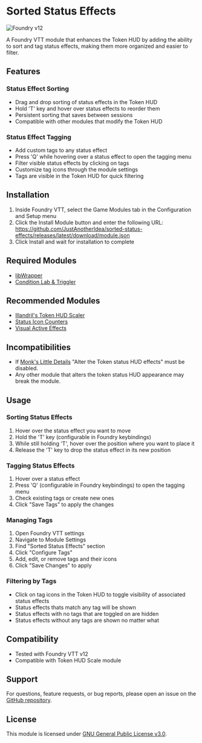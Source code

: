 # Sorted Status Effects

![Foundry v12](https://img.shields.io/badge/foundry-v12-green)

A Foundry VTT module that enhances the Token HUD by adding the ability to sort and tag status effects, making them more organized and easier to filter.

## Features

### Status Effect Sorting
- Drag and drop sorting of status effects in the Token HUD
- Hold 'T' key and hover over status effects to reorder them
- Persistent sorting that saves between sessions
- Compatible with other modules that modify the Token HUD

### Status Effect Tagging
- Add custom tags to any status effect
- Press 'Q' while hovering over a status effect to open the tagging menu
- Filter visible status effects by clicking on tags
- Customize tag icons through the module settings
- Tags are visible in the Token HUD for quick filtering

## Installation

1. Inside Foundry VTT, select the Game Modules tab in the Configuration and Setup menu
2. Click the Install Module button and enter the following URL: https://github.com/JustAnotherIdea/sorted-status-effects/releases/latest/download/module.json
3. Click Install and wait for installation to complete

## Required Modules
- [libWrapper](https://foundryvtt.com/packages/lib-wrapper)
- [Condition Lab & Triggler](https://foundryvtt.com/packages/condition-lab-triggler)

## Recommended Modules
- [Illandril's Token HUD Scaler](https://foundryvtt.com/packages/illandril-token-hud-scale)
- [Status Icon Counters](https://foundryvtt.com/packages/statuscounter)
- [Visual Active Effects](https://foundryvtt.com/packages/visual-active-effects)

## Incompatibilities
- If [Monk's Little Details](https://foundryvtt.com/packages/monks-little-details) "Alter the Token status HUD effects" must be disabled.
- Any other module that alters the token status HUD appearance may break the module.

## Usage

### Sorting Status Effects
1. Hover over the status effect you want to move
2. Hold the 'T' key (configurable in Foundry keybindings)
3. While still holding 'T', hover over the position where you want to place it
4. Release the 'T' key to drop the status effect in its new position

### Tagging Status Effects
1. Hover over a status effect
2. Press 'Q' (configurable in Foundry keybindings) to open the tagging menu
3. Check existing tags or create new ones
4. Click "Save Tags" to apply the changes

### Managing Tags
1. Open Foundry VTT settings
2. Navigate to Module Settings
3. Find "Sorted Status Effects" section
4. Click "Configure Tags"
5. Add, edit, or remove tags and their icons
6. Click "Save Changes" to apply

### Filtering by Tags
- Click on tag icons in the Token HUD to toggle visibility of associated status effects
- Status effects thats match any tag will be shown
- Status effects with no tags that are toggled on are hidden
- Status effects without any tags are shown no matter what

## Compatibility
- Tested with Foundry VTT v12
- Compatible with Token HUD Scale module

## Support

For questions, feature requests, or bug reports, please open an issue on the [GitHub repository](https://github.com/JustAnotherIdea/sorted-status-effects).

## License

This module is licensed under [GNU General Public License v3.0](https://github.com/JustAnotherIdea/sorted-status-effects/blob/main/LICENSE).
